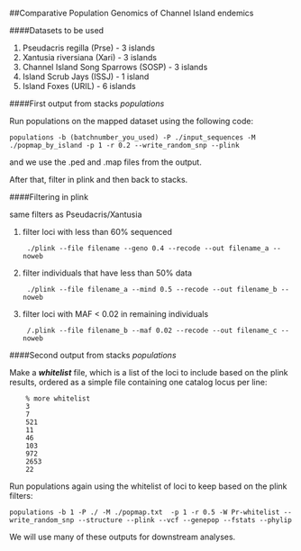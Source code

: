 
##Comparative Population Genomics of Channel Island endemics


####Datasets to be used

1. Pseudacris regilla (Prse) - 3 islands
2. Xantusia riversiana (Xari) - 3 islands
3. Channel Island Song Sparrows (SOSP) - 3 islands
4. Island Scrub Jays (ISSJ) - 1 island
5. Island Foxes (URIL) - 6 islands


####First output from stacks *populations*

Run populations on the mapped dataset using the following code: 

	populations -b (batchnumber_you_used) -P ./input_sequences -M ./popmap_by_island -p 1 -r 0.2 --write_random_snp --plink 

and we use the .ped and .map files from the output.


After that, filter in plink and then back to stacks.


####Filtering in plink

same filters as Pseudacris/Xantusia

1. filter loci with less than 60% sequenced

		./plink --file filename --geno 0.4 --recode --out filename_a --noweb


2. filter individuals that have less than 50% data

		./plink --file filename_a --mind 0.5 --recode --out filename_b --noweb


3. filter loci with MAF < 0.02 in remaining individuals

		/.plink --file filename_b --maf 0.02 --recode --out filename_c --noweb

####Second output from stacks *populations*

Make a ***whitelist*** file, which is a list of the loci to include based on the plink results, ordered as a simple file containing one catalog locus per line: 

		% more whitelist
		3
		7
		521
		11
		46
		103
		972
		2653
		22


Run populations again using the whitelist of loci to keep based on the plink filters:

	populations -b 1 -P ./ -M ./popmap.txt  -p 1 -r 0.5 -W Pr-whitelist --write_random_snp --structure --plink --vcf --genepop --fstats --phylip
	

We will use many of these outputs for downstream analyses. 
